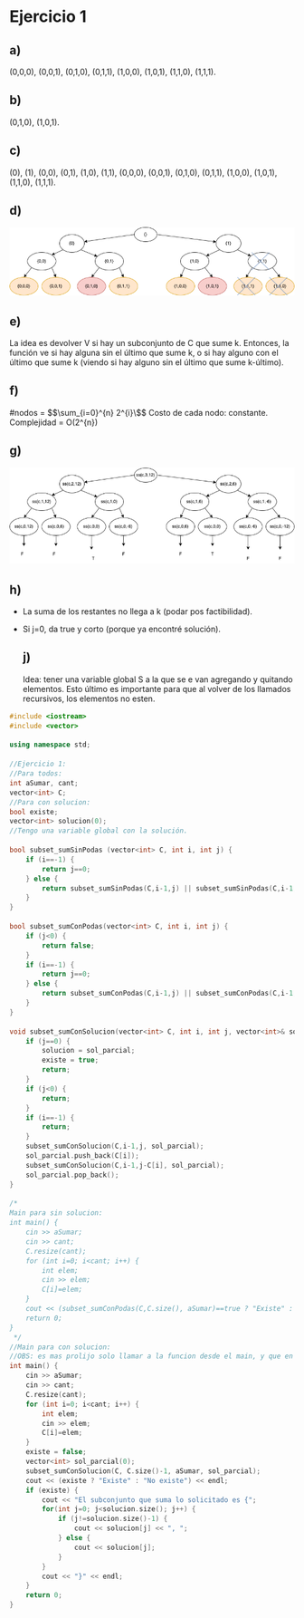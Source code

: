 # Ejercicio 1 
## a) 
(0,0,0), (0,0,1), (0,1,0), (0,1,1), (1,0,0), (1,0,1), (1,1,0), (1,1,1). 

## b) 
(0,1,0), (1,0,1). 

## c) 
(0), (1), (0,0), (0,1), (1,0), (1,1), (0,0,0), (0,0,1), (0,1,0), (0,1,1), (1,0,0), (1,0,1), (1,1,0), (1,1,1). 

## d) 
![imagen1](/Practica%201/images/backtracking_d.png) 

## e) 
La idea es devolver V si hay un subconjunto de C que sume k. Entonces, la función ve si hay alguna sin el último que sume k, o si hay alguno con el último que sume k (viendo si hay alguno sin el último que sume k-último). 

## f) 
#nodos = $$\sum_{i=0}^{n} 2^{i}\$$
Costo de cada nodo: constante.  
Complejidad = O(2^{n})

## g) 
![imagen2](/Practica%201/images/backtracking_1g.png) 

## h) 
* La suma de los restantes no llega a k (podar pos factibilidad). 
* Si j=0, da true y corto (porque ya encontré solución).

  ## j)
  Idea: tener una variable global S a la que se e van agregando y quitando elementos. Esto último es importante para que al volver de los llamados recursivos, los elementos no esten.
```cpp
#include <iostream>
#include <vector>

using namespace std;

//Ejercicio 1:
//Para todos:
int aSumar, cant;
vector<int> C;
//Para con solucion:
bool existe;
vector<int> solucion(0);
//Tengo una variable global con la solución.

bool subset_sumSinPodas (vector<int> C, int i, int j) {
    if (i==-1) {
        return j==0;
    } else {
        return subset_sumSinPodas(C,i-1,j) || subset_sumSinPodas(C,i-1,j-C[i-1]);
    }
}

bool subset_sumConPodas(vector<int> C, int i, int j) {
    if (j<0) {
        return false;
    }
    if (i==-1) {
        return j==0;
    } else {
        return subset_sumConPodas(C,i-1,j) || subset_sumConPodas(C,i-1,j-C[i-1]);
    }
}

void subset_sumConSolucion(vector<int> C, int i, int j, vector<int>& sol_parcial) {
    if (j==0) {
        solucion = sol_parcial;
        existe = true;
        return;
    }
    if (j<0) {
        return;
    }
    if (i==-1) {
        return;
    }
    subset_sumConSolucion(C,i-1,j, sol_parcial);
    sol_parcial.push_back(C[i]);
    subset_sumConSolucion(C,i-1,j-C[i], sol_parcial);
    sol_parcial.pop_back();
}

/*
Main para sin solucion:
int main() {
    cin >> aSumar;
    cin >> cant;
    C.resize(cant);
    for (int i=0; i<cant; i++) {
        int elem;
        cin >> elem;
        C[i]=elem;
    }
    cout << (subset_sumConPodas(C,C.size(), aSumar)==true ? "Existe" : "No existe");
    return 0;
}
 */
//Main para con solucion:
//OBS: es mas prolijo solo llamar a la funcion desde el main, y que en esta se cree el vector sol_parcial, la variable existe, etc., y llame a la funcion que hice mas arriba. 
int main() {
    cin >> aSumar;
    cin >> cant;
    C.resize(cant);
    for (int i=0; i<cant; i++) {
        int elem;
        cin >> elem;
        C[i]=elem;
    }
    existe = false;
    vector<int> sol_parcial(0);
    subset_sumConSolucion(C, C.size()-1, aSumar, sol_parcial);
    cout << (existe ? "Existe" : "No existe") << endl;
    if (existe) {
        cout << "El subconjunto que suma lo solicitado es {";
        for(int j=0; j<solucion.size(); j++) {
            if (j!=solucion.size()-1) {
                cout << solucion[j] << ", ";
            } else {
                cout << solucion[j];
            }
        }
        cout << "}" << endl;
    }
    return 0;
}
```
